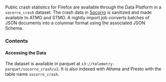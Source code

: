 Public crash statistics for Firefox are available through the Data Platform in a `socorro_crash` dataset.
The crash data in [Socorro](https://wiki.mozilla.org/Socorro) is sanitized and made available to ATMO and STMO.
A nightly import job converts batches of JSON documents into a columnar format using the associated JSON Schema. 

### Contents
#### Accessing the Data
The dataset is available in parquet at `s3://telemetry-parquet/socorro_crash/v2`.
It is also indexed with Athena and Presto with the table name `socorro_crash`.

